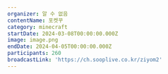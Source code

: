 ```yaml
---
organizer: 알 수 없음
contentName: 포켓꾸
category: minecraft
startDate: 2024-03-08T00:00:00.000Z
image: image.png
endDate: 2024-04-05T00:00:00.000Z
participants: 260
broadcastLink: 'https://ch.sooplive.co.kr/ziyom2'
---
```


